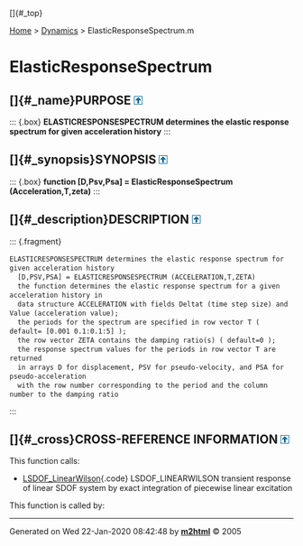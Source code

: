 []{#_top}

<div>

[Home](../FEDEASLab.html) \> [Dynamics](FEDEASLab.html) \>
ElasticResponseSpectrum.m

</div>

# ElasticResponseSpectrum

## []{#_name}PURPOSE [![\^](../up.png)](#_top)

::: {.box}
**ELASTICRESPONSESPECTRUM determines the elastic response spectrum for
given acceleration history**
:::

## []{#_synopsis}SYNOPSIS [![\^](../up.png)](#_top)

::: {.box}
**function \[D,Psv,Psa\] = ElasticResponseSpectrum
(Acceleration,T,zeta)**
:::

## []{#_description}DESCRIPTION [![\^](../up.png)](#_top)

::: {.fragment}
``` {.comment}
ELASTICRESPONSESPECTRUM determines the elastic response spectrum for given acceleration history
  [D,PSV,PSA] = ELASTICRESPONSESPECTRUM (ACCELERATION,T,ZETA)
  the function determines the elastic response spectrum for a given acceleration history in
  data structure ACCELERATION with fields Deltat (time step size) and Value (acceleration value);
  the periods for the spectrum are specified in row vector T ( default= [0.001 0.1:0.1:5] );
  the row vector ZETA contains the damping ratio(s) ( default=0 );
  the response spectrum values for the periods in row vector T are returned
  in arrays D for displacement, PSV for pseudo-velocity, and PSA for pseudo-acceleration
  with the row number corresponding to the period and the column number to the damping ratio
```
:::

## []{#_cross}CROSS-REFERENCE INFORMATION [![\^](../up.png)](#_top)

This function calls:

-   [LSDOF_LinearWilson](LSDOF_LinearWilson.html "function [u,udot,uddot] = LSDOF_LinearWilson (Deltat,omega,p,zeta,u0,udot0)"){.code}
    LSDOF_LINEARWILSON transient response of linear SDOF system by exact
    integration of piecewise linear excitation

This function is called by:

------------------------------------------------------------------------

Generated on Wed 22-Jan-2020 08:42:48 by
**[m2html](http://www.artefact.tk/software/matlab/m2html/ "Matlab Documentation in HTML")**
© 2005
